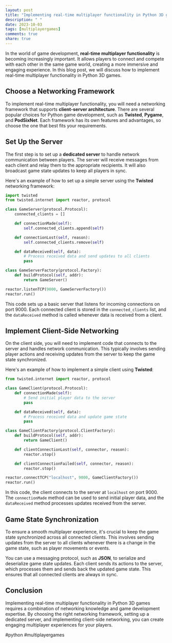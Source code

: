 ```yaml
---
layout: post
title: "Implementing real-time multiplayer functionality in Python 3D games"
description: " "
date: 2023-10-03
tags: [multiplayergames]
comments: true
share: true
---
```


In the world of game development, **real-time multiplayer functionality** is becoming increasingly important. It allows players to connect and compete with each other in the same game world, creating a more immersive and engaging experience. In this blog post, we will discuss how to implement real-time multiplayer functionality in Python 3D games.

## Choose a Networking Framework

To implement real-time multiplayer functionality, you will need a networking framework that supports **client-server architecture**. There are several popular choices for Python game development, such as **Twisted**, **Pygame**, and **PodSixNet**. Each framework has its own features and advantages, so choose the one that best fits your requirements.

## Set Up the Server

The first step is to set up a **dedicated server** to handle network communication between players. The server will receive messages from each client and relay them to the appropriate recipients. It will also broadcast game state updates to keep all players in sync.

Here's an example of how to set up a simple server using the **Twisted** networking framework:

```python
import twisted
from twisted.internet import reactor, protocol

class GameServer(protocol.Protocol):
    connected_clients = []

    def connectionMade(self):
        self.connected_clients.append(self)

    def connectionLost(self, reason):
        self.connected_clients.remove(self)

    def dataReceived(self, data):
        # Process received data and send updates to all clients
        pass

class GameServerFactory(protocol.Factory):
    def buildProtocol(self, addr):
        return GameServer()

reactor.listenTCP(9000, GameServerFactory())
reactor.run()
```

This code sets up a basic server that listens for incoming connections on port 9000. Each connected client is stored in the `connected_clients` list, and the `dataReceived` method is called whenever data is received from a client.

## Implement Client-Side Networking

On the client side, you will need to implement code that connects to the server and handles network communication. This typically involves sending player actions and receiving updates from the server to keep the game state synchronized.

Here's an example of how to implement a simple client using **Twisted**:

```python
from twisted.internet import reactor, protocol

class GameClient(protocol.Protocol):
    def connectionMade(self):
        # Send initial player data to the server
        pass

    def dataReceived(self, data):
        # Process received data and update game state
        pass

class GameClientFactory(protocol.ClientFactory):
    def buildProtocol(self, addr):
        return GameClient()

    def clientConnectionLost(self, connector, reason):
        reactor.stop()

    def clientConnectionFailed(self, connector, reason):
        reactor.stop()

reactor.connectTCP("localhost", 9000, GameClientFactory())
reactor.run()
```

In this code, the client connects to the server at `localhost` on port 9000. The `connectionMade` method can be used to send initial player data, and the `dataReceived` method processes updates received from the server.

## Game State Synchronization

To ensure a smooth multiplayer experience, it's crucial to keep the game state synchronized across all connected clients. This involves sending updates from the server to all clients whenever there is a change in the game state, such as player movements or events.

You can use a messaging protocol, such as **JSON**, to serialize and deserialize game state updates. Each client sends its actions to the server, which processes them and sends back the updated game state. This ensures that all connected clients are always in sync.

## Conclusion

Implementing real-time multiplayer functionality in Python 3D games requires a combination of networking knowledge and game development expertise. By choosing the right networking framework, setting up a dedicated server, and implementing client-side networking, you can create engaging multiplayer experiences for your players.

#python #multiplayergames